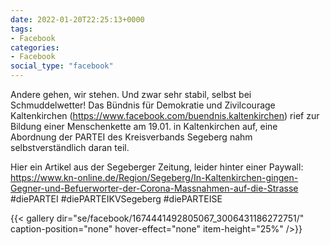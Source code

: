 ```yaml
---
date: 2022-01-20T22:25:13+0000
tags:
- Facebook
categories:
- Facebook
social_type: "facebook"
---
```


Andere gehen, wir stehen. Und zwar sehr stabil, selbst bei Schmuddelwetter! Das Bündnis für Demokratie und Zivilcourage Kaltenkirchen (https://www.facebook.com/buendnis.kaltenkirchen) rief zur Bildung einer Menschenkette am 19.01. in Kaltenkirchen auf, eine Abordnung der PARTEI des Kreisverbands Segeberg nahm selbstverständlich daran teil.  
  
Hier ein Artikel aus der Segeberger Zeitung, leider hinter einer Paywall:  
https://www.kn-online.de/Region/Segeberg/In-Kaltenkirchen-gingen-Gegner-und-Befuerworter-der-Corona-Massnahmen-auf-die-Strasse  
#diePARTEI #diePARTEIKVSegeberg #diePARTEISE


{{< gallery dir="se/facebook/1674441492805067_3006431186272751/" caption-position="none" hover-effect="none" item-height="25%" />}}


